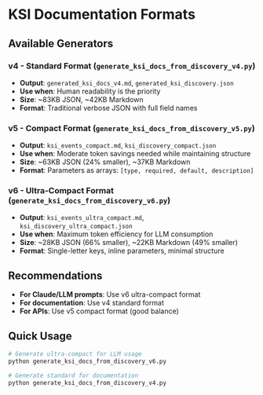 # KSI Documentation Formats

## Available Generators

### v4 - Standard Format (`generate_ksi_docs_from_discovery_v4.py`)
- **Output**: `generated_ksi_docs_v4.md`, `generated_ksi_discovery.json`
- **Use when**: Human readability is the priority
- **Size**: ~83KB JSON, ~42KB Markdown
- **Format**: Traditional verbose JSON with full field names

### v5 - Compact Format (`generate_ksi_docs_from_discovery_v5.py`)
- **Output**: `ksi_events_compact.md`, `ksi_discovery_compact.json`
- **Use when**: Moderate token savings needed while maintaining structure
- **Size**: ~63KB JSON (24% smaller), ~37KB Markdown
- **Format**: Parameters as arrays: `[type, required, default, description]`

### v6 - Ultra-Compact Format (`generate_ksi_docs_from_discovery_v6.py`)
- **Output**: `ksi_events_ultra_compact.md`, `ksi_discovery_ultra_compact.json`
- **Use when**: Maximum token efficiency for LLM consumption
- **Size**: ~28KB JSON (66% smaller), ~22KB Markdown (49% smaller)
- **Format**: Single-letter keys, inline parameters, minimal structure

## Recommendations

- **For Claude/LLM prompts**: Use v6 ultra-compact format
- **For documentation**: Use v4 standard format
- **For APIs**: Use v5 compact format (good balance)

## Quick Usage

```bash
# Generate ultra-compact for LLM usage
python generate_ksi_docs_from_discovery_v6.py

# Generate standard for documentation
python generate_ksi_docs_from_discovery_v4.py
```